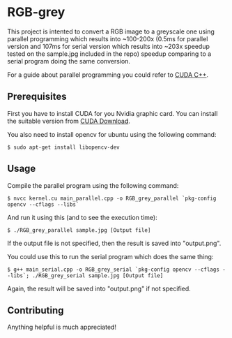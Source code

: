 # RGB-grey

This project is intented to convert a RGB image to a greyscale one using parallel programming which results into ~100-200x (0.5ms for parallel version and 107ms for serial version which results into ~203x speedup tested on the sample.jpg included in the repo) speedup comparing to a serial program doing the same conversion.

For a guide about parallel programming you could refer to [CUDA C++](http://docs.nvidia.com/cuda/cuda-c-programming-guide/index.html).

## Prerequisites

First you have to install CUDA for you Nvidia graphic card. You can install the suitable version from [CUDA Download](https://developer.nvidia.com/cuda-downloads).

You also need to install opencv for ubuntu using the following command:

```
$ sudo apt-get install libopencv-dev
```

## Usage

Compile the parallel program using the following command:
```
$ nvcc kernel.cu main_parallel.cpp -o RGB_grey_parallel `pkg-config opencv --cflags --libs`
```
And run it using this (and to see the execution time):
```
$ ./RGB_grey_parallel sample.jpg [Output file]
```
If the output file is not specified, then the result is saved into "output.png".

You could use this to run the serial program which does the same thing:
```
$ g++ main_serial.cpp -o RGB_grey_serial `pkg-config opencv --cflags --libs`; ./RGB_grey_serial sample.jpg [Output file]
```
Again, the result will be saved into "output.png" if not specified.

## Contributing
Anything helpful is much appreciated!
